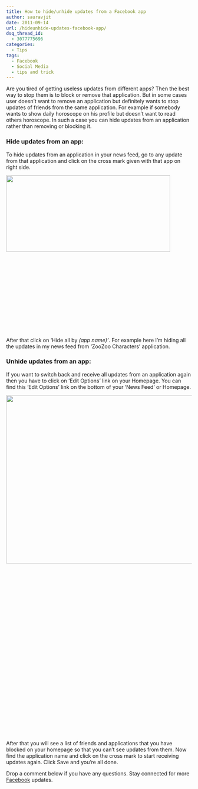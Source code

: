 ```yaml
---
title: How to hide/unhide updates from a Facebook app
author: sauravjit
date: 2011-09-14
url: /hideunhide-updates-facebook-app/
dsq_thread_id:
  - 3077775696
categories:
  - Tips
tags:
  - Facebook
  - Social Media
  - tips and trick
---
```

Are you tired of getting useless updates from different apps? Then the best way to stop them is to block or remove that application. But in some cases user doesn&#8217;t want to remove an application but definitely wants to stop updates of friends from the same application. For example if somebody wants to show daily horoscope on his profile but doesn&#8217;t want to read others horoscope. In such a case you can hide updates from an application rather than removing or blocking it.

### Hide updates from an app:

To hide updates from an application in your news feed, go to any update from that application and click on the cross mark given with that app on right side.

<img class="alignleft size-full wp-image-44604" title="hide" src="http://cdn.devilsworkshop.org/files/2011/09/hide.jpg" alt="" width="445" height="207" />

&nbsp;

&nbsp;

&nbsp;

&nbsp;

&nbsp;

&nbsp;

&nbsp;

After that click on &#8216;Hide all by *(app name)&#8217;*. For example here I&#8217;m hiding all the updates in my news feed from &#8216;ZooZoo Characters&#8217; application.

### Unhide updates from an app:

If you want to switch back and receive all updates from an application again then you have to click on &#8216;Edit Options&#8217; link on your Homepage. You can find this &#8216;Edit Options&#8217; link on the bottom of your &#8216;News Feed&#8217; or Homepage.

<img class="alignleft size-full wp-image-44605" title="unhide" src="http://cdn.devilsworkshop.org/files/2011/09/unhide.jpg" alt="" width="572" height="456" />

&nbsp;

&nbsp;

&nbsp;

&nbsp;

&nbsp;

&nbsp;

&nbsp;

&nbsp;

&nbsp;

&nbsp;

&nbsp;

&nbsp;

&nbsp;

&nbsp;

&nbsp;

After that you will see a list of friends and applications that you have blocked on your homepage so that you can&#8217;t see updates from them. Now find the application name and click on the cross mark to start receiving updates again. Click Save and you&#8217;re all done.

Drop a comment below if you have any questions. Stay connected for more [Facebook][1] updates.

 [1]: http://devilsworkshop.org/tag/facebook
